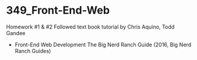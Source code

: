 # 349_Front-End-Web
Homework #1 & #2
Followed text book tutorial by Chris Aquino, Todd Gandee 
- Front-End Web Development  The Big Nerd Ranch Guide (2016, Big Nerd Ranch Guides)
